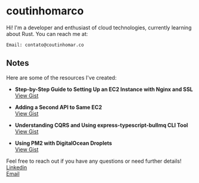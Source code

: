 # coutinhomarco
Hi! I'm a developer and enthusiast of cloud technologies, currently learning about Rust. You can reach me at:

    Email: contato@coutinhomar.co

## Notes

Here are some of the resources I've created:

- **Step-by-Step Guide to Setting Up an EC2 Instance with Nginx and SSL**  
  [View Gist](https://gist.github.com/coutinhomarco/77336a4cac563ea7fa670e10d09222ec)

- **Adding a Second API to Same EC2**  
  [View Gist](https://gist.github.com/coutinhomarco/97d3518c98869c4dfc96384ee296faac)

- **Understanding CQRS and Using express-typescript-bullmq CLI Tool**<br/>
  [View Gist](https://gist.github.com/coutinhomarco/5af53431c142eba58e4fa989d174fff8)

- **Using PM2 with DigitalOcean Droplets**<br/>
  [View Gist]([https://gist.github.com/coutinhomarco/5af53431c142eba58e4fa989d174fff8](https://gist.github.com/coutinhomarco/debe754744b816cd0a482198cda275d7))

  
Feel free to reach out if you have any questions or need further details!
<br>
[Linkedin](https://www.linkedin.com/in/coutinhomarco/)
<br>
[Email](mailto:contato@coutinhomar.co)

